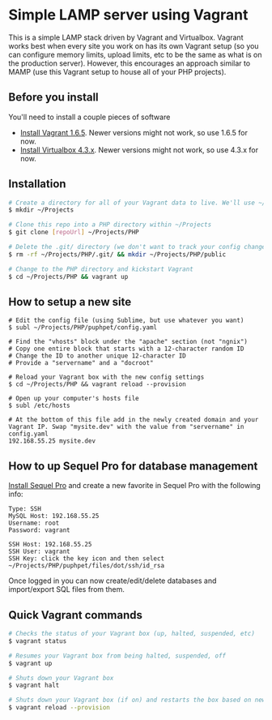# Simple LAMP server using Vagrant

This is a simple LAMP stack driven by Vagrant and Virtualbox. Vagrant works best when every site you work on has its own Vagrant setup (so you can configure memory limits, upload limits, etc to be the same as what is on the production server). However, this encourages an approach similar to MAMP (use this Vagrant setup to house all of your PHP projects).

## Before you install

You'll need to install a couple pieces of software

- [Install Vagrant 1.6.5](https://www.vagrantup.com/download-archive/v1.6.5.html). Newer versions might not work, so use 1.6.5 for now.
- [Install Virtualbox 4.3.x](https://www.virtualbox.org/wiki/Download_Old_Builds_4_3). Newer versions might not work, so use 4.3.x for now.

## Installation

```sh
# Create a directory for all of your Vagrant data to live. We'll use ~/Projects for this tutorial
$ mkdir ~/Projects

# Clone this repo into a PHP directory within ~/Projects
$ git clone [repoUrl] ~/Projects/PHP

# Delete the .git/ directory (we don't want to track your config changes) and create the ~/Projects/PHP/public where your sites will live
$ rm -rf ~/Projects/PHP/.git/ && mkdir ~/Projects/PHP/public

# Change to the PHP directory and kickstart Vagrant
$ cd ~/Projects/PHP && vagrant up
```

## How to setup a new site

```
# Edit the config file (using Sublime, but use whatever you want)
$ subl ~/Projects/PHP/puphpet/config.yaml

# Find the "vhosts" block under the "apache" section (not "ngnix")
# Copy one entire block that starts with a 12-character random ID
# Change the ID to another unique 12-character ID
# Provide a "servername" and a "docroot"

# Reload your Vagrant box with the new config settings
$ cd ~/Projects/PHP && vagrant reload --provision

# Open up your computer's hosts file
$ subl /etc/hosts

# At the bottom of this file add in the newly created domain and your Vagrant IP. Swap "mysite.dev" with the value from "servername" in config.yaml
192.168.55.25 mysite.dev
```

## How to up Sequel Pro for database management

[Install Sequel Pro](http://www.sequelpro.com/) and create a new favorite in Sequel Pro with the following info:

```
Type: SSH
MySQL Host: 192.168.55.25
Username: root
Password: vagrant

SSH Host: 192.168.55.25
SSH User: vagrant
SSH Key: click the key icon and then select ~/Projects/PHP/puphpet/files/dot/ssh/id_rsa
```

Once logged in you can now create/edit/delete databases and import/export SQL files from them.

## Quick Vagrant commands

```sh
# Checks the status of your Vagrant box (up, halted, suspended, etc)
$ vagrant status

# Resumes your Vagrant box from being halted, suspended, off
$ vagrant up

# Shuts down your Vagrant box
$ vagrant halt

# Shuts down your Vagrant box (if on) and restarts the box based on new config changes in config.yaml
$ vagrant reload --provision
```
